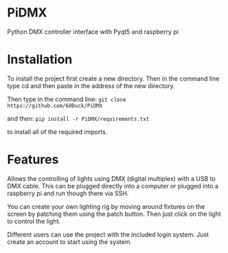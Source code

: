 # PiDMX
Python DMX controller interface with Pyqt5 and raspberry pi


# Installation
To install the project first create a new directory. Then in the command line type cd and then paste in the address of the new directory.

Then type in the command line:
`git clone https://github.com/68Duck/PiDMX`

and then:
`pip install -r PiDMX/requirements.txt`

to install all of the required imports.

# Features

Allows the controlling of lights using DMX (digital multiplex) with a USB to DMX cable. This can be plugged directly into a computer or plugged into a raspberry pi and run though there via SSH. 

You can create your own lighting rig by moving around fixtures on the screen by patching them using the patch button. Then just click on the light to control the light.

Different users can use the project with the included login system. Just create an account to start using the system.
